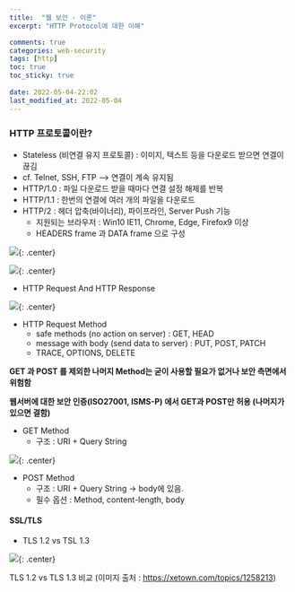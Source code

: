 ```yaml
---
title:  "웹 보안 - 이론"
excerpt: "HTTP Protocol에 대한 이해"

comments: true
categories: web-security
tags: [http]
toc: true
toc_sticky: true
 
date: 2022-05-04-22:02
last_modified_at: 2022-05-04
---
```


### HTTP 프로토콜이란?
- Stateless (비연결 유지 프로토콜) : 이미지, 텍스트 등을 다운로드 받으면 연결이 끊김
- cf. Telnet, SSH, FTP --> 연결이 계속 유지됨
- HTTP/1.0 : 파일 다운로드 받을 때마다 연결 설정 해제를 반복
- HTTP/1.1 : 한번의 연결에 여러 개의 파일을 다운로드
- HTTP/2 : 헤더 압축(바이너리), 파이프라인, Server Push 기능
  - 지원되는 브라우저 : Win10 IE11, Chrome, Edge, Firefox9 이상
  - HEADERS frame 과 DATA frame 으로 구성

![](../../assets/images/20220523-192549.png){: .center}

![](../../assets/images/20220523-192600.png){: .center}

- HTTP Request And HTTP Response

![](../../assets/images/20220531-022848.png){: .center}

- HTTP Request Method
  - safe methods (no action on server) :  GET, HEAD
  - message with body (send data to server) : PUT, POST, PATCH
  - TRACE, OPTIONS, DELETE

 **GET 과 POST 를 제외한 나머지 Method는 굳이 사용할 필요가 없거나 보안 측면에서 위험함**

 **웹서버에 대한 보안 인증(ISO27001, ISMS-P) 에서 GET과 POST만 허용 (나머지가 있으면 결함)**

- GET Method
  - 구조 : URI + Query String 

![](../../assets/images/20220531-023031.png){: .center}

- POST Method
  - 구조 : URI + Query String -> body에 있음.
  - 필수 옵션 : Method, content-length, body

#### SSL/TLS
- TLS 1.2 vs TSL 1.3

![](../../assets/images/20220531-023113.png){: .center}

TLS 1.2 vs TLS 1.3 비교 (이미지 출처 : https://xetown.com/topics/1258213)